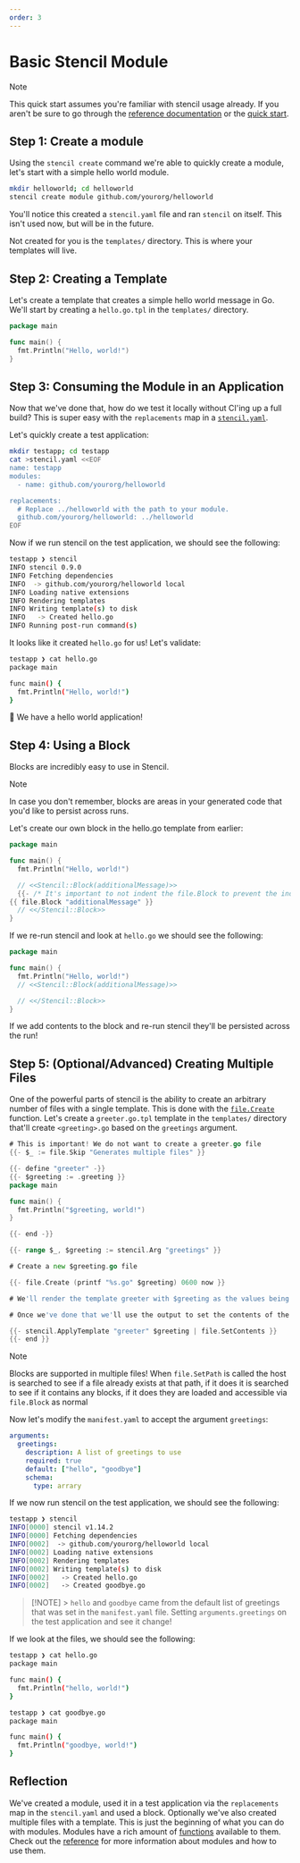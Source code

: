 ```yaml
---
order: 3
---
```


# Basic Stencil Module

> [!NOTE]
> This quick start assumes you're familiar with stencil usage already.
> If you aren't be sure to go through the [reference
> documentation](/reference/) or the [quick start](/guide/).

## Step 1: Create a module

Using the `stencil create` command we're able to quickly create a
module, let's start with a simple hello world module.

```bash
mkdir helloworld; cd helloworld
stencil create module github.com/yourorg/helloworld
```

You'll notice this created a `stencil.yaml` file and ran `stencil` on
itself. This isn't used now, but will be in the future.

Not created for you is the `templates/` directory. This is where your
templates will live.

## Step 2: Creating a Template

Let's create a template that creates a simple hello world message in Go.
We'll start by creating a `hello.go.tpl` in the `templates/` directory.

```go
package main

func main() {
  fmt.Println("Hello, world!")
}
```

## Step 3: Consuming the Module in an Application

Now that we've done that, how do we test it locally without CI'ing up a
full build? This is super easy with the `replacements` map in a
[`stencil.yaml`](/reference/stencil.yaml).

Let's quickly create a test application:

```bash
mkdir testapp; cd testapp
cat >stencil.yaml <<EOF
name: testapp
modules:
  - name: github.com/yourorg/helloworld

replacements:
  # Replace ../helloworld with the path to your module.
  github.com/yourorg/helloworld: ../helloworld
EOF
```

Now if we run stencil on the test application, we should see the
following:

```bash
testapp ❯ stencil
INFO stencil 0.9.0
INFO Fetching dependencies
INFO  -> github.com/yourorg/helloworld local
INFO Loading native extensions
INFO Rendering templates
INFO Writing template(s) to disk
INFO   -> Created hello.go
INFO Running post-run command(s)
```

It looks like it created `hello.go` for us! Let's validate:

```bash
testapp ❯ cat hello.go
package main

func main() {
  fmt.Println("Hello, world!")
}
```

:tada: We have a hello world application!

## Step 4: Using a Block

Blocks are incredibly easy to use in Stencil.

> [!NOTE]
> In case you don't remember, blocks are areas in your generated code
> that you'd like to persist across runs.

Let's create our own block in the hello.go template from earlier:

```go
package main

func main() {
  fmt.Println("Hello, world!")

  // <<Stencil::Block(additionalMessage)>>
  {{- /* It's important to not indent the file.Block to prevent the indentation from being copied over and.. over again. */ }}
{{ file.Block "additionalMessage" }}
  // <</Stencil::Block>>
}
```

If we re-run stencil and look at `hello.go` we should see the following:

```go
package main

func main() {
  fmt.Println("Hello, world!")
  // <<Stencil::Block(additionalMessage)>>

  // <</Stencil::Block>>
}
```

If we add contents to the block and re-run stencil they'll be persisted
across the run!

## Step 5: (Optional/Advanced) Creating Multiple Files

One of the powerful parts of stencil is the ability to create an
arbitrary number of files with a single template. This is done with the
[`file.Create`](/functions/file_Create) function. Let's create a
`greeter.go.tpl` template in the `templates/` directory that'll create
`<greeting>.go` based on the `greetings` argument.

```go
# This is important! We do not want to create a greeter.go file
{{- $_ := file.Skip "Generates multiple files" }}

{{- define "greeter" -}}
{{- $greeting := .greeting }}
package main

func main() {
  fmt.Println("$greeting, world!")
}

{{- end -}}

{{- range $_, $greeting := stencil.Arg "greetings" }}

# Create a new $greeting.go file

{{- file.Create (printf "%s.go" $greeting) 0600 now }}

# We'll render the template greeter with $greeting as the values being passed to it

# Once we've done that we'll use the output to set the contents of the file we just created.

{{- stencil.ApplyTemplate "greeter" $greeting | file.SetContents }}
{{- end }}
```

> [!NOTE]
> Blocks are supported in multiple files! When `file.SetPath` is called
> the host is searched to see if a file already exists at that path, if
> it does it is searched to see if it contains any blocks, if it does
> they are loaded and accessible via `file.Block` as normal

Now let's modify the `manifest.yaml` to accept the argument `greetings`:

```yaml
arguments:
  greetings:
    description: A list of greetings to use
    required: true
    default: ["hello", "goodbye"]
    schema:
      type: arrary
```

If we now run stencil on the test application, we should see the following:

```bash
testapp ❯ stencil
INFO[0000] stencil v1.14.2
INFO[0000] Fetching dependencies
INFO[0002]  -> github.com/yourorg/helloworld local
INFO[0002] Loading native extensions
INFO[0002] Rendering templates
INFO[0002] Writing template(s) to disk
INFO[0002]   -> Created hello.go
INFO[0002]   -> Created goodbye.go
```

> [!NOTE] > `hello` and `goodbye` came from the default list of
> greetings that was set in the `manifest.yaml` file. Setting
> `arguments.greetings` on the test application and see it change!

If we look at the files, we should see the following:

```bash
testapp ❯ cat hello.go
package main

func main() {
  fmt.Println("hello, world!")
}

testapp ❯ cat goodbye.go
package main

func main() {
  fmt.Println("goodbye, world!")
}
```

## Reflection

We've created a module, used it in a test application via the
`replacements` map in the `stencil.yaml` and used a block. Optionally
we've also created multiple files with a template. This is just the
beginning of what you can do with modules. Modules have a rich amount of
[functions](/functions/) available to them. Check out the
[reference](/reference/) for more information about modules and how to
use them.
